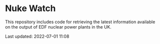 # Nuke Watch

This repository includes code for retrieving the latest information available on the output of EDF nuclear power plants in the UK.

Last updated: 2022-07-01 11:08